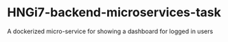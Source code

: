 # HNGi7-backend-microservices-task
 A dockerized micro-service for showing a dashboard for logged in users
